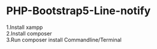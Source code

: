 # PHP-Bootstrap5-Line-notify
1.Install xampp<br>
2.Install composer<br>
3.Run composer install Commandline/Terminal
